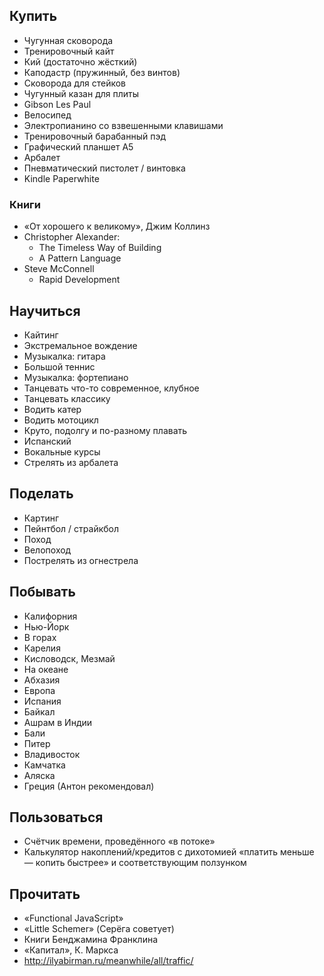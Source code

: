 ## Купить
* Чугунная сковорода
* Тренировочный кайт
* Кий (достаточно жёсткий)
* Каподастр (пружинный, без винтов)
* Сковорода для стейков
* Чугунный казан для плиты
* Gibson Les Paul
* Велосипед
* Электропианино со взвешенными клавишами
* Тренировочный барабанный пэд
* Графический планшет A5
* Арбалет
* Пневматический пистолет / винтовка
* Kindle Paperwhite

### Книги
* «От хорошего к великому», Джим Коллинз
* Christopher Alexander:
	* The Timeless Way of Building
	* A Pattern Language
* Steve McConnell
	* Rapid Development

## Научиться
* Кайтинг
* Экстремальное вождение
* Музыкалка: гитара
* Большой теннис
* Музыкалка: фортепиано
* Танцевать что-то современное, клубное
* Танцевать классику
* Водить катер
* Водить мотоцикл
* Круто, подолгу и по-разному плавать
* Испанский
* Вокальные курсы
* Стрелять из арбалета


## Поделать
* Картинг
* Пейнтбол / страйкбол
* Поход
* Велопоход
* Пострелять из огнестрела


## Побывать
* Калифорния
* Нью-Йорк
* В горах
* Карелия
* Кисловодск, Мезмай
* На океане
* Абхазия
* Европа
* Испания
* Байкал
* Ашрам в Индии
* Бали
* Питер
* Владивосток
* Камчатка
* Аляска
* Греция (Антон рекомендовал)


## Пользоваться
* Счётчик времени, проведённого «в потоке»
* Калькулятор накоплений/кредитов с дихотомией «платить меньше — копить быстрее» и соответствующим ползунком


## Прочитать
* «Functional JavaScript»
* «Little Schemer» (Серёга советует)
* Книги Бенджамина Франклина
* «Капитал», К. Маркса
* http://ilyabirman.ru/meanwhile/all/traffic/
